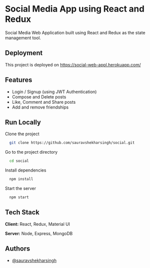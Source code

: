 
# Social Media App using React and Redux

Social Media Web Application built using React and Redux as the state management tool.

## Deployment

This project is deployed on https://social-web-appl.herokuapp.com/

## Features

- Login / Signup (using JWT Authentication)
- Compose and Delete posts
- Like, Comment and Share posts
- Add and remove friendships

## Run Locally

Clone the project

```bash
  git clone https://github.com/sauravshekharsingh/social.git
```

Go to the project directory

```bash
  cd social
```

Install dependencies

```bash
  npm install
```

Start the server

```bash
  npm start
```

  
## Tech Stack

**Client:** React, Redux, Material UI

**Server:** Node, Express, MongoDB

  
## Authors

- [@sauravshekharsingh](https://www.github.com/sauravshekharsingh)

  
